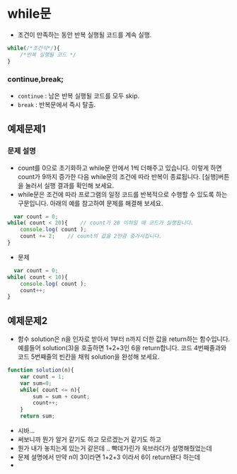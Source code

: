 # while문
- 조건이 만족하는 동안 반복 실행될 코드를 계속 실행.
```js 
while(/*조건식*/){
    /*반복 실행될 코드 */
}
```
### continue,break;
- `continue` : 남은 반복 실행될 코드를 모두 skip.
- `break` : 반복문에서 즉시 탈출.


## 예제문제1
### 문제 설명
- count를 0으로 초기화하고 while문 안에서 1씩 더해주고 있습니다. 이렇게 하면 count가 9까지 증가한 다음 while문의 조건에 따라 반복이 종료됩니다. [실행]버튼을 눌러서 실행 결과를 확인해 보세요.
- while문은 조건에 따라 프로그램의 일정 코드를 반복적으로 수행할 수 있도록 하는 구문입니다. 아래의 예를 참고하여 문제를 해결해 보세요.
```js
  var count = 0;
while( count < 20){    // count가 20 이하일 때 코드가 실행됩니다.
    console.log( count );
    count += 2;    // count의 값을 2만큼 증가시킵니다.
}
```
- 문제 
```js
  var count = 0;
while( count < 10){
    console.log( count );
    count++;
}
```

## 예제문제2
- 함수 solution은 n을 인자로 받아서 1부터 n까지 더한 값을 return하는 함수입니다. 예를들어 solution(3)을 호출하면 1+2+3인 6을 return합니다.
코드 4번째줄과와 코드 5번째줄의 빈칸을 채워 solution을 완성해 보세요. 

```js
function solution(n){
    var count = 1;
    var sum=0;
    while( count <= n){
        sum = sum + count;
        count++;
    }
    return sum;
```

- 시바...
- 써보니까 뭔가 알거 같기도 하고 모르겠는거 같기도 하고 
-  뭔가 내가 놓치는게 있는거 같은데 .. 빡데가린가 욱브라더가 설명해줬었는데
-  문제 설명에서 만약 n이 3이라면 1+2+3 이라서 6이 return됀다 하는데 
-  